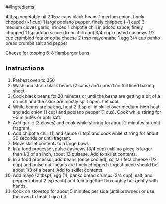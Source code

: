 ##Ingredients

4 tbsp vegetable oil
2 15oz cans black beans
1 medium onion, finely chopped (~1 cup)
1 large poblano pepper, finely chopped (~1 cup)
3 medium cloves garlic, minced
1 chipotle chili in adobo sauce, finely chopped
1 tsp adobo sauce (from chili can)
3/4 cup roasted cashews
1/2 cup crumbled feta or cojita cheese
2 tbsp mayonnaise
1 egg
3/4 cup panko bread crumbs
salt and pepper

Cheese for topping
6-8 Hamburger buns

## Instructions
1. Preheat oven to 350.
1. Wash and strain black beans (2 cans) and spread on foil lined baking sheet.
1. Cook black beans for 20 minutes or until the beans are getting a bit of a crunch and the skins are mostly split open. Let cool.
1. While beans are baking, heat 2 tbsp oil in skillet over medium-high heat and add onion (1 cup) and poblano pepper (1 cup). Cook while stiring for ~5 minutes or until soft.
1. Add garlic (3 cloves) and cook while stirring for about 2 minutes or until fragrant.
1. Add chipotle chili (1) and sauce (1 tsp) and cook while stirring for about 30 seconds or until fragrant.
1. Move skillet contents to a large bowl.
1. In a food processor, pulse cashews (3/4 cup) until no piece is larger than 1/3 of an inch, about 12 pulsese. Add to skillet contents.
1. In a food processor, add beans (once cooled), cojita / feta cheese (1/2 cup) and pulse until beans are finely chopped (largest piece should be about 1/3 of a bean). Add to skillet contents.
1. Add mayo (2 tbsp), egg (1), panko bread crumbs (3/4 cup), salt, and pepper (about 2 tsp each) and fold together thoroughly but gently with hands.
1. Cook on stovetop for about 5 minutes per side (until browned) or use the oven to heat it up a bit.
